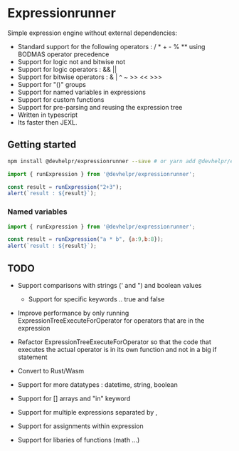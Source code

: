 # Expressionrunner

Simple expression engine without external dependencies:

- Standard support for the following operators : / * + - % ** using BODMAS operator precedence
- Support for logic not and bitwise not
- Support for logic operators : && ||
- Support for bitwise operators : & | ^ ~ >> << >>>
- Support for "()" groups 
- Support for named variables in expressions
- Support for custom functions
- Support for pre-parsing and reusing the expression tree
- Written in typescript
- Its faster then JEXL.

## Getting started

```bash
npm install @devhelpr/expressionrunner --save # or yarn add @devhelpr/expressionrunner
```

```js
import { runExpression } from '@devhelpr/expressionrunner';

const result = runExpression("2+3");
alert(`result : ${result}`);
```

### Named variables

```js
import { runExpression } from '@devhelpr/expressionrunner';

const result = runExpression("a * b", {a:9,b:8});
alert(`result : ${result}`);
```


## TODO

- Support comparisons with strings (' and ") and boolean values
	- Support for specific keywords .. true and false

- Improve performance by only running ExpressionTreeExecuteForOperator for operators that are in the expression
- Refactor ExpressionTreeExecuteForOperator so that the code that executes the actual operator is in its own function and not in a big if statement
- Convert to Rust/Wasm

- Support for more datatypes : datetime, string, boolean
- Support for [] arrays and "in" keyword
- Support for multiple expressions separated by ,
- Support for assignments within expression

- Support for libaries of functions (math ...)

